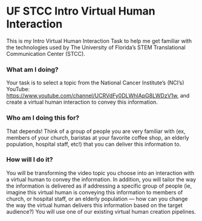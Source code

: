 # UF STCC Intro Virtual Human Interaction
This is my Intro Virtual Human Interaction Task to help me get familiar with the technologies used by The University of Florida’s STEM Translational Communication Center (STCC). 

### What am I doing?
Your task is to select a topic from the National Cancer Institute’s (NCI’s) YouTube:
https://www.youtube.com/channel/UCRVdFy0DLWhIApG8LWDzV1w, and create a virtual human interaction to convey this information.

### Who am I doing this for?
That depends! Think of a group of people you are very familiar with (ex, members of your church, baristas at your favorite coffee shop, an elderly population, hospital staff, etc!) that you can deliver this information to.

### How will I do it?
You will be transforming the video topic you choose into an interaction with a virtual human to convey the information. In addition, you will tailor the way the information is delivered as if addressing a specific group of people (ie, imagine this virtual human is conveying this information to members of church, or hospital staff, or an elderly population — how can you change the way the virtual human delivers this information based on the target audience?)
You will use one of our existing virtual human creation pipelines.

